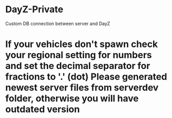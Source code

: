 DayZ-Private
============
Custom DB connection between server and DayZ

If your vehicles don't spawn check your regional setting for numbers and set the decimal separator for fractions to '.' (dot)
Please generated newest server files from serverdev folder, otherwise you will have outdated version
=======

